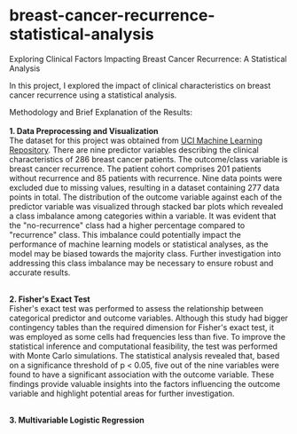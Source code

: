 # breast-cancer-recurrence-statistical-analysis
Exploring Clinical Factors Impacting Breast Cancer Recurrence: A Statistical Analysis

In this project, I explored the impact of clinical characteristics on breast cancer recurrence using a statistical analysis.

Methodology and Brief Explanation of the Results:
<br>
<br>**1. Data Preprocessing and Visualization**
<br>The dataset for this project was obtained from [UCI Machine Learning Repository](https://archive.ics.uci.edu/dataset/14/breast+cancer).
There are nine predictor variables describing the clinical characteristics of 286 breast cancer patients. The outcome/class variable is breast cancer recurrence.
The patient cohort comprises 201 patients without recurrence and 85 patients with recurrence. Nine data points were excluded due to missing values, resulting in a dataset containing 277 data points in total. The distribution of the outcome variable against each of the predictor variable was visualized through stacked bar plots which revealed a class imbalance among categories within a variable. It was evident that the "no-recurrence" class had a higher percentage compared to "recurrence" class. This imbalance could potentially impact the performance of machine learning models or statistical analyses, as the model may be biased towards the majority class. Further investigation into addressing this class imbalance may be necessary to ensure robust and accurate results.

<br>**2. Fisher's Exact Test**
<br>Fisher's exact test was performed to assess the relationship between categorical predictor and outcome variables. Although this study had bigger contingency tables than the required dimension for Fisher's exact test, it was employed as some cells had frequencies less than five. To improve the statistical inference and computational feasibility, the test was performed with Monte Carlo simulations. The statistical analysis revealed that, based on a significance threshold of p < 0.05, five out of the nine variables  were found to have a significant association with the outcome variable. These findings provide valuable insights into the factors influencing the outcome variable and highlight potential areas for further investigation.

<br>**3. Multivariable Logistic Regression**
<br>
